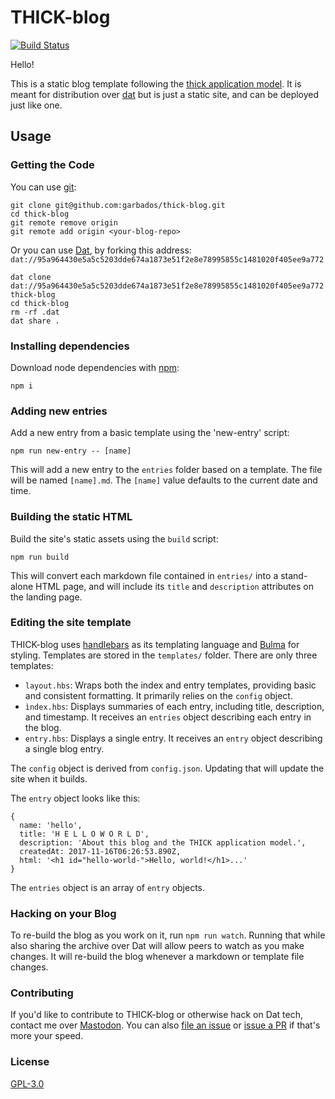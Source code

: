 # THICK-blog

[![Build Status](https://travis-ci.org/garbados/thick-blog.svg?branch=master)](https://travis-ci.org/garbados/thick-blog)

Hello!

This is a static blog template following the [thick application model](https://beakerbrowser.com/docs/inside-beaker/thick-applications.html). It is meant for distribution over [dat](https://datproject.org/) but is just a static site, and can be deployed just like one.

## Usage

### Getting the Code

You can use [git](https://git-scm.com/):

```
git clone git@github.com:garbados/thick-blog.git
cd thick-blog
git remote remove origin
git remote add origin <your-blog-repo>
```

Or you can use [Dat](https://datproject.org/), by forking this address: `dat://95a964430e5a5c5203dde674a1873e51f2e8e78995855c1481020f405ee9a772`

```
dat clone dat://95a964430e5a5c5203dde674a1873e51f2e8e78995855c1481020f405ee9a772 thick-blog
cd thick-blog
rm -rf .dat
dat share .
```

### Installing dependencies

Download node dependencies with [npm](https://www.npmjs.com/):

`npm i`

### Adding new entries

Add a new entry from a basic template using the 'new-entry' script:

```
npm run new-entry -- [name]
```

This will add a new entry to the `entries` folder based on a template. The file will be named `[name].md`. The `[name]` value defaults to the current date and time.

### Building the static HTML

Build the site's static assets using the `build` script:

```
npm run build
```

This will convert each markdown file contained in `entries/` into a stand-alone HTML page, and will include its `title` and `description` attributes on the landing page.

### Editing the site template

THICK-blog uses [handlebars](http://handlebarsjs.com/) as its templating language and [Bulma](https://bulma.io/) for styling. Templates are stored in the `templates/` folder. There are only three templates:

- `layout.hbs`: Wraps both the index and entry templates, providing basic and consistent formatting. It primarily relies on the `config` object.
- `ìndex.hbs`: Displays summaries of each entry, including title, description, and timestamp. It receives an `entries` object describing each entry in the blog.
- `entry.hbs`: Displays a single entry. It receives an `entry` object describing a single blog entry.

The `config` object is derived from `config.json`. Updating that will update the site when it builds.

The `entry` object looks like this:

```
{
  name: 'hello',
  title: 'H E L L O W O R L D',
  description: 'About this blog and the THICK application model.',
  createdAt: 2017-11-16T06:26:53.890Z,
  html: '<h1 id="hello-world-">Hello, world!</h1>...'
}
```

The `entries` object is an array of `entry` objects.

### Hacking on your Blog

To re-build the blog as you work on it, run `npm run watch`. Running that while also sharing the archive over Dat will allow peers to watch as you make changes. It will re-build the blog whenever a markdown or template file changes.

### Contributing

If you'd like to contribute to THICK-blog or otherwise hack on Dat tech, contact me over [Mastodon](https://toot.cat/@garbados). You can also [file an issue](https://github.com/garbados/thick-blog/issues) or [issue a PR](https://github.com/garbados/thick-blog/pulls) if that's more your speed.

### License

[GPL-3.0](https://opensource.org/licenses/gpl-3.0.html)
